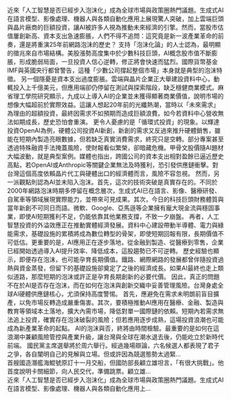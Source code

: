 
近來「人工智慧是否已經步入泡沫化」成為全球市場與政策圈熱門議題。生成式AI在語言模型、影像處理、機器人與各類自動化應用上展現驚人突破，加上雲端巨頭與晶片廠商的巨額投資，讓AI被許多人視為推動未來經濟的引擎。然而，當股市估值屢創新高、資本支出急速膨脹，人們不得不追問：這究竟是新一波產業革命的前奏，還是將重演25年前網路泡沫的歷史？
支持「泡沫化論」的人士認為，最明顯的徵兆來自市場結構。美股漲勢高度集中於少數科技巨頭，AI概念股市值不斷膨脹，形成脆弱局面，一旦投資人信心逆轉，修正將會快速而猛烈。國際貨幣基金IMF與英國央行都曾警告，這種「少數公司撐起整個市場」本身就是典型的泡沫特徵。
另一個隱憂是資本支出過度膨脹。雲端與晶片企業正大舉建設資料中心，動輒投入上千億美元，但應用端卻仍停留在測試與探索階段，缺乏穩健商業模式。麻省理工學院研究顯示，九成以上導入AI的企業並未獲得顯著商業價值，說明市場的想像大幅超前於實際效益。這讓人想起20年前的光纖熱潮，當時以「未來需求」為理由的超額投資，最終因需求不如預期而造成巨額浪費。如今若資料中心營收無法如期成長，歷史恐怕會重演。
更令人憂慮的是「循環式投資」的現象。以輝達投資OpenAI為例，硬體公司投資AI新創，新創的需求又反過來推升硬體銷售，雖能在短期內製造亮眼數據，但若缺乏真實消費需求，終究只是空轉。部分專案甚至透過特殊融資手法掩蓋風險，使財報看似繁榮，卻暗藏危機。甲骨文股價隨AI題材大幅波動，就是典型案例。媒體也指出，跨國公司的資本支出相對盈餘已逼近歷史高點，若OpenAI或Anthropic等關鍵企業無法及時獲利，恐引發供應鏈衝擊。對台灣這個高度依賴晶片代工與硬體出口的經濟體而言，風險不容忽視。
然而，另一派觀點則認為AI並未陷入泡沫。首先，這次的技術突破是真實存在的。不同於2000年網路泡沫時期多停留在概念層次，生成式AI已在語言、影像、醫療研發、自駕車等領域展現實際能力，並帶來可見成果。其次，今日的科技巨頭財務體質與當年新創不可同日而語。微軟、Google、亞馬遜等企業擁有龐大現金流與穩固事業，即使AI短期獲利不足，仍能依靠其他業務支撐，不致一夕崩盤。
再者，人工智慧投資的外溢效應正在推動實體經濟發展。資料中心建設帶動半導體、電力與綠能需求，基礎設施的累積將成為數位轉型的骨架，即使短期回報有限，長期價值不可低估。更重要的是，AI應用正在逐步落地，從金融到製造、從醫療到零售，企業已經開始透過導入AI提升效率、降低成本，這股趨勢已不可逆轉。
歷史經驗也顯示，即便存在泡沫，也可能孕育長期價值。鐵路、網際網路的發展都曾伴隨投資過熱與資金蒸發，但留下的基礎設施卻奠定了之後的經濟成長。如果AI最終也走上類似道路，那麼短期的泡沫或許正是孕育長期創新的必要代價。
因此，真正的問題不在於AI是否存在泡沫，而在如何在泡沫與創新交織中妥善管理風險。台灣身處全球AI硬體供應鏈核心，尤須保持高度警惕。
首先，應避免在需求未明朗前盲目擴產，以免市場反轉造成嚴重傷害。其次，要積極推動AI應用在醫療、金融、製造與教育等領域本土落地，擴大內需市場，降低對單一國際鏈的依賴。短期內若需求無法追上投資，確實存在泡沫破裂的風險；但若應用逐步成熟，這場投資浪潮也可能成為新產業革命的起點。
AI的泡沫與否，終將由時間檢驗。最重要的是如何在這浪潮中兼顧風險管控與產業升級，讓台灣與全球在潮水退去後，仍能屹立於新時代前端。
                    國民黨主席選舉將於周六舉行。經過幾場辯論，六名候選人都表現了君子之爭，各自闡明自己的見解與立場。但或許因為競選態勢太過緊...                  
                    首艘國造潛艦海鯤號原訂十一月交船，但國防部長顧立雄坦言，「有很大挑戰」。他首度說明卡關細節，向人民交代，準備跳票。顧立雄...                  
                    近來「人工智慧是否已經步入泡沫化」成為全球市場與政策圈熱門議題。生成式AI在語言模型、影像處理、機器人與各類自動化應用上...                  